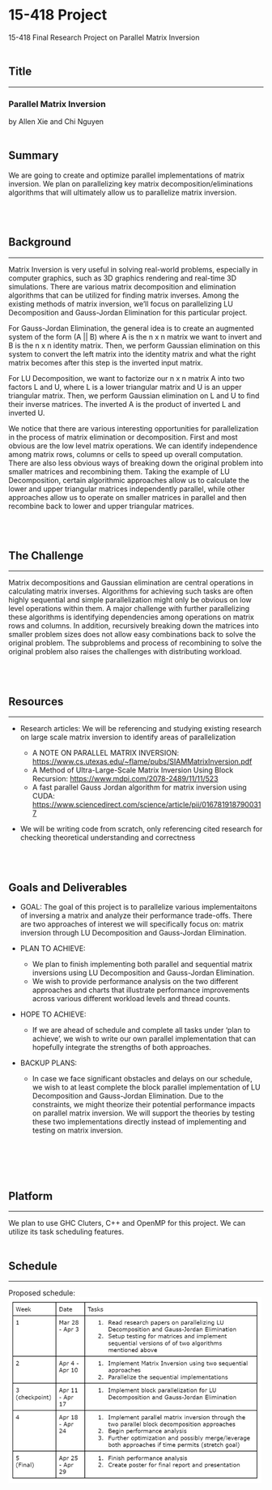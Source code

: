 # **15-418 Project**
15-418 Final Research Project on Parallel Matrix Inversion 
<br><br>

## **Title** 
---
### **Parallel Matrix Inversion**
by Allen Xie and Chi Nguyen
<br><br>

## **Summary**
We are going to create and optimize parallel implementations of matrix inversion. We plan on parallelizing key matrix decomposition/eliminations algorithms that will ultimately allow us to parallelize matrix inversion. 

<br><br>

## **Background**
---
Matrix Inversion is very useful in solving real-world problems, especially in computer graphics, such as 3D graphics rendering and real-time 3D simulations. There are various matrix decomposition and elimination algorithms that can be utilized for finding matrix inverses. Among the existing methods of matrix inversion, we’ll focus on parallelizing LU Decomposition and Gauss-Jordan Elimination for this particular project. 

For Gauss-Jordan Elimination, the general idea is to create an augmented system of the form (A || B) where A is the n x n matrix we want to invert and B is the n x n identity matrix. Then, we perform Gaussian elimination on this system to convert the left matrix into the identity matrix and what the right matrix becomes after this step is the inverted input matrix.  

For LU Decomposition, we want to factorize our n x n matrix A into two factors L and U, where L is a lower triangular matrix and U is an upper triangular matrix. Then, we perform Gaussian elimination on L and U to find their inverse matrices. The inverted A is the product of inverted L and inverted U. 

We notice that there are various interesting opportunities for parallelization in the process of matrix elimination or decomposition. First and most obvious are the low level matrix operations. We can identify independence among matrix rows, columns or cells to speed up overall computation. There are also less obvious ways of breaking down the original problem into smaller matrices and recombining them. Taking the example of LU Decomposition, certain algorithmic approaches allow us to calculate the lower and upper triangular matrices independently parallel, while other approaches allow us to operate on smaller matrices in parallel and then recombine back to lower and upper triangular matrices.

<br><br>

## **The Challenge**
---
Matrix decompositions and Gaussian elimination are central operations in calculating matrix inverses. Algorithms for achieving such tasks are often highly sequential and simple parallelization might only be obvious on low level operations within them. A major challenge with further parallelizing these algorithms is identifying dependencies among operations on matrix rows and columns. In addition, recursively breaking down the matrices into smaller problem sizes does not allow easy combinations back to solve the original problem. The subproblems and process of recombining to solve the original problem also raises the challenges with distributing workload.

<br><br>

## **Resources**
---
* Research articles: We will be referencing and studying existing research on large scale matrix inversion to identify areas of parallelization
  * A NOTE ON PARALLEL MATRIX INVERSION: https://www.cs.utexas.edu/~flame/pubs/SIAMMatrixInversion.pdf
  * A Method of Ultra-Large-Scale Matrix Inversion Using Block Recursion: https://www.mdpi.com/2078-2489/11/11/523
  * A fast parallel Gauss Jordan algorithm for matrix inversion using CUDA: https://www.sciencedirect.com/science/article/pii/0167819187900317  

* We will be writing code from scratch, only referencing cited research for checking theoretical understanding and correctness 

<br><br>

## **Goals and Deliverables**
* GOAL: The goal of this project is to parallelize various implementaitons of inversing a matrix and analyze their performance trade-offs. There are two approaches of interest we will specifically focus on: matrix inversion through LU Decomposition and Gauss-Jordan Elimination. 

* PLAN TO ACHIEVE: 
  * We plan to finish implementing both parallel and sequential matrix inversions using LU Decomposition and Gauss-Jordan Elimination.
  * We wish to provide performance analysis on the two different approaches and charts that illustrate performance improvements across various different workload levels and thread counts.

* HOPE TO ACHIEVE:
  * If we are ahead of schedule and complete all tasks under ‘plan to achieve’, we wish to write our own parallel implementation that can hopefully integrate the strengths of both approaches.

* BACKUP PLANS: 
  * In case we face significant obstacles and delays on our schedule, we wish to at least complete the block parallel implementation of LU Decomposition and Gauss-Jordan Elimination. Due to the constraints, we might theorize their potential performance impacts on parallel matrix inversion. We will support the theories by testing these two implementations directly instead of implementing and testing on matrix inversion. 

<br><br>
---


## **Platform**
---
We plan to use GHC Cluters, C++ and OpenMP for this project. We can utilize its task scheduling features. 
<br><br>

## **Schedule**
---
Proposed schedule:
<br><img src=".\docs\images\schedule_draft.jpg" width='500px'></img>  
